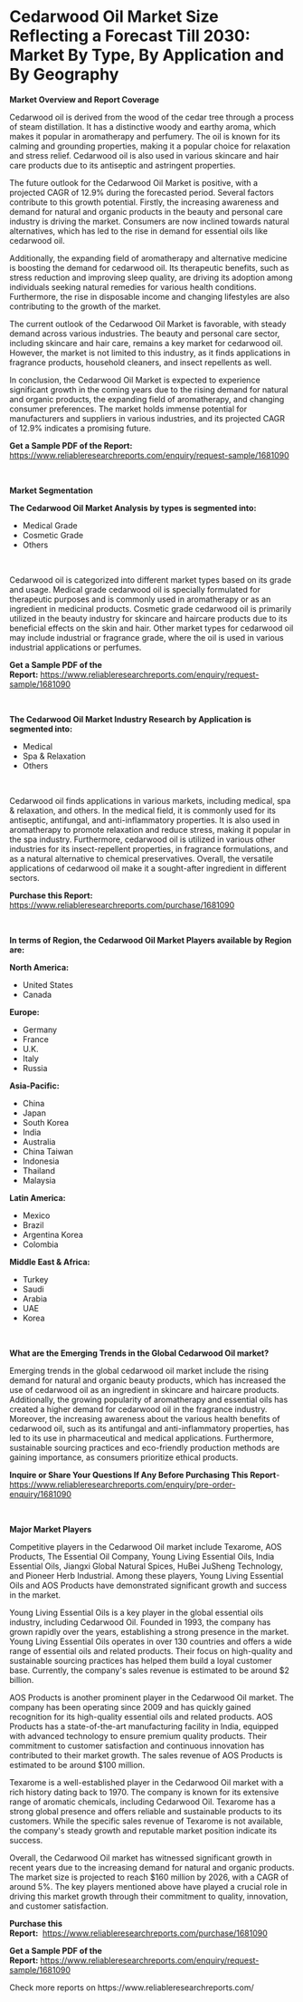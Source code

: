 <p><h1>Cedarwood Oil Market Size Reflecting a Forecast Till 2030: Market By Type, By Application and By Geography</h1></p><p><strong>Market Overview and Report Coverage</strong></p>
<p><p>Cedarwood oil is derived from the wood of the cedar tree through a process of steam distillation. It has a distinctive woody and earthy aroma, which makes it popular in aromatherapy and perfumery. The oil is known for its calming and grounding properties, making it a popular choice for relaxation and stress relief. Cedarwood oil is also used in various skincare and hair care products due to its antiseptic and astringent properties.</p><p>The future outlook for the Cedarwood Oil Market is positive, with a projected CAGR of 12.9% during the forecasted period. Several factors contribute to this growth potential. Firstly, the increasing awareness and demand for natural and organic products in the beauty and personal care industry is driving the market. Consumers are now inclined towards natural alternatives, which has led to the rise in demand for essential oils like cedarwood oil.</p><p>Additionally, the expanding field of aromatherapy and alternative medicine is boosting the demand for cedarwood oil. Its therapeutic benefits, such as stress reduction and improving sleep quality, are driving its adoption among individuals seeking natural remedies for various health conditions. Furthermore, the rise in disposable income and changing lifestyles are also contributing to the growth of the market.</p><p>The current outlook of the Cedarwood Oil Market is favorable, with steady demand across various industries. The beauty and personal care sector, including skincare and hair care, remains a key market for cedarwood oil. However, the market is not limited to this industry, as it finds applications in fragrance products, household cleaners, and insect repellents as well.</p><p>In conclusion, the Cedarwood Oil Market is expected to experience significant growth in the coming years due to the rising demand for natural and organic products, the expanding field of aromatherapy, and changing consumer preferences. The market holds immense potential for manufacturers and suppliers in various industries, and its projected CAGR of 12.9% indicates a promising future.</p></p>
<p><strong>Get a Sample PDF of the Report:</strong> <a href="https://www.reliableresearchreports.com/enquiry/request-sample/1681090">https://www.reliableresearchreports.com/enquiry/request-sample/1681090</a></p>
<p>&nbsp;</p>
<p><strong>Market Segmentation</strong></p>
<p><strong>The Cedarwood Oil Market Analysis by types is segmented into:</strong></p>
<p><ul><li>Medical Grade</li><li>Cosmetic Grade</li><li>Others</li></ul></p>
<p>&nbsp;</p>
<p><p>Cedarwood oil is categorized into different market types based on its grade and usage. Medical grade cedarwood oil is specially formulated for therapeutic purposes and is commonly used in aromatherapy or as an ingredient in medicinal products. Cosmetic grade cedarwood oil is primarily utilized in the beauty industry for skincare and haircare products due to its beneficial effects on the skin and hair. Other market types for cedarwood oil may include industrial or fragrance grade, where the oil is used in various industrial applications or perfumes.</p></p>
<p><strong>Get a Sample PDF of the Report:</strong>&nbsp;<a href="https://www.reliableresearchreports.com/enquiry/request-sample/1681090">https://www.reliableresearchreports.com/enquiry/request-sample/1681090</a></p>
<p>&nbsp;</p>
<p><strong>The Cedarwood Oil Market Industry Research by Application is segmented into:</strong></p>
<p><ul><li>Medical</li><li>Spa & Relaxation</li><li>Others</li></ul></p>
<p>&nbsp;</p>
<p><p>Cedarwood oil finds applications in various markets, including medical, spa & relaxation, and others. In the medical field, it is commonly used for its antiseptic, antifungal, and anti-inflammatory properties. It is also used in aromatherapy to promote relaxation and reduce stress, making it popular in the spa industry. Furthermore, cedarwood oil is utilized in various other industries for its insect-repellent properties, in fragrance formulations, and as a natural alternative to chemical preservatives. Overall, the versatile applications of cedarwood oil make it a sought-after ingredient in different sectors.</p></p>
<p><strong>Purchase this Report:</strong>&nbsp; <a href="https://www.reliableresearchreports.com/purchase/1681090">https://www.reliableresearchreports.com/purchase/1681090</a></p>
<p>&nbsp;</p>
<p><strong>In terms of Region, the Cedarwood Oil Market Players available by Region are:</strong></p>
<p>
    <p> <strong> North America: </strong>
        <ul>
            <li>United States</li>
            <li>Canada</li>
        </ul>
        </p> 
    <p> <strong> Europe: </strong>
        <ul>
            <li>Germany</li>
            <li>France</li>
            <li>U.K.</li>
            <li>Italy</li>
            <li>Russia</li>
        </ul>
        </p> 
    <p> <strong> Asia-Pacific: </strong>
        <ul>
            <li>China</li>
            <li>Japan</li>
            <li>South Korea</li>
            <li>India</li>
            <li>Australia</li>
            <li>China Taiwan</li>
            <li>Indonesia</li>
            <li>Thailand</li>
            <li>Malaysia</li>
        </ul>
        </p> 
    <p> <strong> Latin America: </strong>
        <ul>
            <li>Mexico</li>
            <li>Brazil</li>
            <li>Argentina Korea</li>
            <li>Colombia</li>
        </ul>
        </p> 
    <p> <strong> Middle East & Africa: </strong>
        <ul>
            <li>Turkey</li>
            <li>Saudi</li>
            <li>Arabia</li>
            <li>UAE</li>
            <li>Korea</li>
        </ul>
    </p>
    </p>
<p>&nbsp;</p>
<p><strong>What are the Emerging Trends in the Global Cedarwood Oil market?</strong></p>
<p><p>Emerging trends in the global cedarwood oil market include the rising demand for natural and organic beauty products, which has increased the use of cedarwood oil as an ingredient in skincare and haircare products. Additionally, the growing popularity of aromatherapy and essential oils has created a higher demand for cedarwood oil in the fragrance industry. Moreover, the increasing awareness about the various health benefits of cedarwood oil, such as its antifungal and anti-inflammatory properties, has led to its use in pharmaceutical and medical applications. Furthermore, sustainable sourcing practices and eco-friendly production methods are gaining importance, as consumers prioritize ethical products.</p></p>
<p><strong>Inquire or Share Your Questions If Any Before Purchasing This Report</strong>- <a href="https://www.reliableresearchreports.com/enquiry/pre-order-enquiry/1681090">https://www.reliableresearchreports.com/enquiry/pre-order-enquiry/1681090</a></p>
<p>&nbsp;</p>
<p><strong>Major Market Players</strong></p>
<p><p>Competitive players in the Cedarwood Oil market include Texarome, AOS Products, The Essential Oil Company, Young Living Essential Oils, India Essential Oils, Jiangxi Global Natural Spices, HuBei JuSheng Technology, and Pioneer Herb Industrial. Among these players, Young Living Essential Oils and AOS Products have demonstrated significant growth and success in the market.</p><p>Young Living Essential Oils is a key player in the global essential oils industry, including Cedarwood Oil. Founded in 1993, the company has grown rapidly over the years, establishing a strong presence in the market. Young Living Essential Oils operates in over 130 countries and offers a wide range of essential oils and related products. Their focus on high-quality and sustainable sourcing practices has helped them build a loyal customer base. Currently, the company's sales revenue is estimated to be around $2 billion.</p><p>AOS Products is another prominent player in the Cedarwood Oil market. The company has been operating since 2009 and has quickly gained recognition for its high-quality essential oils and related products. AOS Products has a state-of-the-art manufacturing facility in India, equipped with advanced technology to ensure premium quality products. Their commitment to customer satisfaction and continuous innovation has contributed to their market growth. The sales revenue of AOS Products is estimated to be around $100 million.</p><p>Texarome is a well-established player in the Cedarwood Oil market with a rich history dating back to 1970. The company is known for its extensive range of aromatic chemicals, including Cedarwood Oil. Texarome has a strong global presence and offers reliable and sustainable products to its customers. While the specific sales revenue of Texarome is not available, the company's steady growth and reputable market position indicate its success.</p><p>Overall, the Cedarwood Oil market has witnessed significant growth in recent years due to the increasing demand for natural and organic products. The market size is projected to reach $160 million by 2026, with a CAGR of around 5%. The key players mentioned above have played a crucial role in driving this market growth through their commitment to quality, innovation, and customer satisfaction.</p></p>
<p><strong>Purchase this Report:</strong>&nbsp;&nbsp;<a href="https://www.reliableresearchreports.com/purchase/1681090">https://www.reliableresearchreports.com/purchase/1681090</a></p>
<p></p>
<p><strong>Get a Sample PDF of the Report:</strong>&nbsp;<a href="https://www.reliableresearchreports.com/enquiry/request-sample/1681090">https://www.reliableresearchreports.com/enquiry/request-sample/1681090</a></p>
<p>Check more reports on https://www.reliableresearchreports.com/</p>